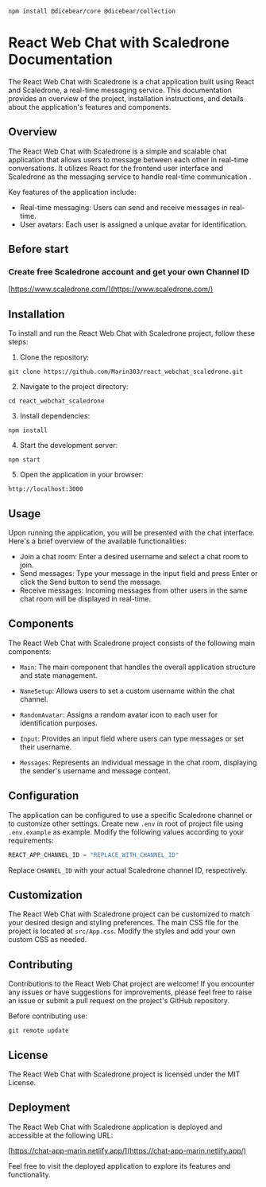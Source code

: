 ```

```
```
npm install @dicebear/core @dicebear/collection
```
# React Web Chat with Scaledrone Documentation

The React Web Chat with Scaledrone is a chat application built using React and Scaledrone, a real-time messaging service. This documentation provides an overview of the project, installation instructions, and details about the application's features and components.

## Overview

The React Web Chat with Scaledrone is a simple and scalable chat application that allows users to message between each other in real-time conversations. It utilizes React for the frontend user interface and Scaledrone as the messaging service to handle real-time communication .

Key features of the application include:

- Real-time messaging: Users can send and receive messages in real-time.
- User avatars: Each user is assigned a unique avatar for identification.
## Before start

### Create free Scaledrone account and get your own Channel ID
[https://www.scaledrone.com/](https://www.scaledrone.com/)

## Installation

To install and run the React Web Chat with Scaledrone project, follow these steps:

<ol>
  <li>Clone the repository:</li>
</ol>

```
git clone https://github.com/Marin303/react_webchat_scaledrone.git
```

<ol start="2">
  <li>Navigate to the project directory:</li>
</ol>

```
cd react_webchat_scaledrone
```

<ol start="3">
  <li>Install dependencies:</li>
</ol>

```
npm install
```

<ol start="4">
  <li>Start the development server:</li>
</ol>

```
npm start
```

<ol start="5">
  <li>Open the application in your browser:</li>
</ol>

```
http://localhost:3000
```

## Usage

Upon running the application, you will be presented with the chat interface. Here's a brief overview of the available functionalities:

- Join a chat room: Enter a desired username and select a chat room to join.
- Send messages: Type your message in the input field and press Enter or click the Send button to send the message.
- Receive messages: Incoming messages from other users in the same chat room will be displayed in real-time.

## Components

The React Web Chat with Scaledrone project consists of the following main components:

- `Main`: The main component that handles the overall application structure and state management.

- `NameSetup`: Allows users to set a custom username within the chat channel.

- `RandomAvatar`: Assigns a random avatar icon to each user for identification purposes.

- `Input`: Provides an input field where users can type messages or set their username.

- `Messages`: Represents an individual message in the chat room, displaying the sender's username and message content.

## Configuration

The application can be configured to use a specific Scaledrone channel or to customize other settings. 
Create new `.env` in root of project file using `.env.example` as example. Modify the following values according to your requirements:

```javascript
REACT_APP_CHANNEL_ID = "REPLACE_WITH_CHANNEL_ID"
```

Replace `CHANNEL_ID` with your actual Scaledrone channel ID, respectively.

## Customization

The React Web Chat with Scaledrone project can be customized to match your desired design and styling preferences. The main CSS file for the project is located at `src/App.css`. Modify the styles and add your own custom CSS as needed.

## Contributing

Contributions to the React Web Chat project are welcome! If you encounter any issues or have suggestions for improvements, please feel free to raise an issue or submit a pull request on the project's GitHub repository.

Before contributing use:
```
git remote update
```

## License

The React Web Chat with Scaledrone project is licensed under the MIT License.

## Deployment

The React Web Chat with Scaledrone application is deployed and accessible at the following URL:

[https://chat-app-marin.netlify.app/](https://chat-app-marin.netlify.app/)

Feel free to visit the deployed application to explore its features and functionality.
